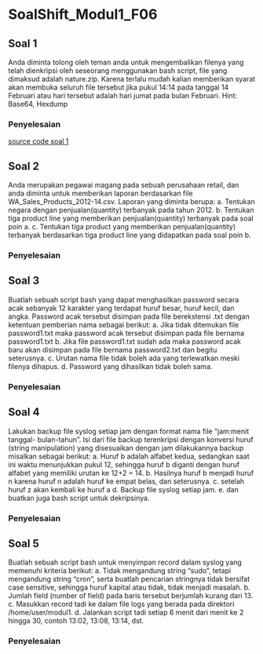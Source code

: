 # SoalShift_Modul1_F06

## Soal 1
Anda diminta tolong oleh teman anda untuk mengembalikan filenya yang telah
dienkripsi oleh seseorang menggunakan bash script, file yang dimaksud adalah
nature.zip. Karena terlalu mudah kalian memberikan syarat akan membuka seluruh
file tersebut jika pukul 14:14 pada tanggal 14 Februari atau hari tersebut adalah hari
jumat pada bulan Februari.
Hint: Base64, Hexdump
### Penyelesaian
[source code soal 1](soal1.sh)
## Soal 2
Anda merupakan pegawai magang pada sebuah perusahaan retail, dan anda diminta
untuk memberikan laporan berdasarkan file WA_Sales_Products_2012-14.csv.
Laporan yang diminta berupa:
a. Tentukan negara dengan penjualan(quantity) terbanyak pada tahun
2012.
b. Tentukan tiga product line yang memberikan penjualan(quantity)
terbanyak pada soal poin a.
c. Tentukan tiga product yang memberikan penjualan(quantity)
terbanyak berdasarkan tiga product line yang didapatkan pada soal
poin b.
### Penyelesaian
## Soal 3
Buatlah sebuah script bash yang dapat menghasilkan password secara acak
sebanyak 12 karakter yang terdapat huruf besar, huruf kecil, dan angka. Password
acak tersebut disimpan pada file berekstensi .txt dengan ketentuan pemberian nama
sebagai berikut:
a. Jika tidak ditemukan file password1.txt maka password acak tersebut
disimpan pada file bernama password1.txt
b. Jika file password1.txt sudah ada maka password acak baru akan
disimpan pada file bernama password2.txt dan begitu seterusnya.
c. Urutan nama file tidak boleh ada yang terlewatkan meski filenya
dihapus.
d. Password yang dihasilkan tidak boleh sama.
### Penyelesaian
## Soal 4
Lakukan backup file syslog setiap jam dengan format nama file “jam:menit tanggal-
bulan-tahun”. Isi dari file backup terenkripsi dengan konversi huruf (string
manipulation) yang disesuaikan dengan jam dilakukannya backup misalkan sebagai
berikut:
a. Huruf b adalah alfabet kedua, sedangkan saat ini waktu menunjukkan
pukul 12, sehingga huruf b diganti dengan huruf alfabet yang memiliki
urutan ke 12+2 = 14.
b. Hasilnya huruf b menjadi huruf n karena huruf n adalah huruf ke
empat belas, dan seterusnya.
c. setelah huruf z akan kembali ke huruf a
d. Backup file syslog setiap jam.
e. dan buatkan juga bash script untuk dekripsinya.
### Penyelesaian
## Soal 5
Buatlah sebuah script bash untuk menyimpan record dalam syslog yang memenuhi
kriteria berikut:
a. Tidak mengandung string “sudo”, tetapi mengandung string “cron”,
serta buatlah pencarian stringnya tidak bersifat case sensitive,
sehingga huruf kapital atau tidak, tidak menjadi masalah.
b. Jumlah field (number of field) pada baris tersebut berjumlah kurang
dari 13.
c. Masukkan record tadi ke dalam file logs yang berada pada direktori
/home/user/modul1.
d. Jalankan script tadi setiap 6 menit dari menit ke 2 hingga 30, contoh
13:02, 13:08, 13:14, dst.
### Penyelesaian

